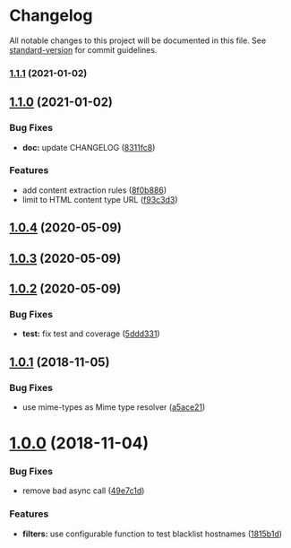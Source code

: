 # Changelog

All notable changes to this project will be documented in this file. See [standard-version](https://github.com/conventional-changelog/standard-version) for commit guidelines.

### [1.1.1](https://github.com/ncarlier/htmlgrabr/compare/v1.1.0...v1.1.1) (2021-01-02)



## [1.1.0](https://github.com/ncarlier/htmlgrabr/compare/v1.0.4...v1.1.0) (2021-01-02)


### Bug Fixes

* **doc:** update CHANGELOG ([8311fc8](https://github.com/ncarlier/htmlgrabr/commit/8311fc8))


### Features

* add content extraction rules ([8f0b886](https://github.com/ncarlier/htmlgrabr/commit/8f0b886))
* limit to HTML content type URL ([f93c3d3](https://github.com/ncarlier/htmlgrabr/commit/f93c3d3))



<a name="1.0.4"></a>
## [1.0.4](https://github.com/ncarlier/htmlgrabr/compare/v1.0.3...v1.0.4) (2020-05-09)



<a name="1.0.3"></a>
## [1.0.3](https://github.com/ncarlier/htmlgrabr/compare/v1.0.2...v1.0.3) (2020-05-09)



<a name="1.0.2"></a>
## [1.0.2](https://github.com/ncarlier/htmlgrabr/compare/v1.0.1...v1.0.2) (2020-05-09)


### Bug Fixes

* **test:** fix test and coverage ([5ddd331](https://github.com/ncarlier/htmlgrabr/commit/5ddd331))



<a name="1.0.1"></a>
## [1.0.1](https://github.com/ncarlier/htmlgrabr/compare/v1.0.0...v1.0.1) (2018-11-05)


### Bug Fixes

* use mime-types as  Mime type resolver ([a5ace21](https://github.com/ncarlier/htmlgrabr/commit/a5ace21))



<a name="1.0.0"></a>
# [1.0.0](https://github.com/ncarlier/htmlgrabr/compare/1815b1d...v1.0.0) (2018-11-04)


### Bug Fixes

* remove bad async call ([49e7c1d](https://github.com/ncarlier/htmlgrabr/commit/49e7c1d))


### Features

* **filters:** use configurable function to test blacklist hostnames ([1815b1d](https://github.com/ncarlier/htmlgrabr/commit/1815b1d))
